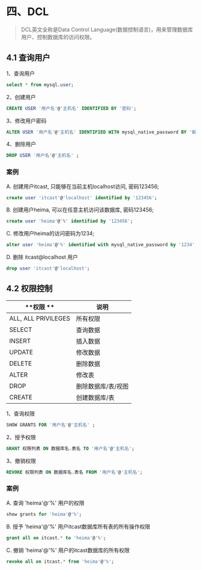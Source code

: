 # 四、DCL

> DCL英文全称是Data Control Language(数据控制语言)，用来管理数据库用户、控制数据库的访问权限。

## 4.1 查询用户

1、查询用户

```sql
select * from mysql.user;
```

2、创建用户

```sql
CREATE USER '用户名'@'主机名' IDENTIFIED BY '密码';
```

3、修改用户密码

```sql
ALTER USER '用户名'@'主机名' IDENTIFIED WITH mysql_native_password BY '新密码' ;
```

4、删除用户

```sql
DROP USER '用户名'@'主机名' ;
```

### 案例

A. 创建用户itcast, 只能够在当前主机localhost访问, 密码123456;

```sql
create user 'itcast'@'localhost' identified by '123456';
```

B. 创建用户heima, 可以在任意主机访问该数据库, 密码123456;

```sql
create user 'heima'@'%' identified by '123456';
```

C. 修改用户heima的访问密码为1234;

```sql
alter user 'heima'@'%' identified with mysql_native_password by '1234';
```

D. 删除 itcast@localhost 用户

```sql
drop user 'itcast'@'localhost';
```

## 4.2 权限控制

| **权限 **           | **说明**           |
| ------------------- | ------------------ |
| ALL, ALL PRIVILEGES | 所有权限           |
| SELECT              | 查询数据           |
| INSERT              | 插入数据           |
| UPDATE              | 修改数据           |
| DELETE              | 删除数据           |
| ALTER               | 修改表             |
| DROP                | 删除数据库/表/视图 |
| CREATE              | 创建数据库/表      |

1、查询权限 

```sql
SHOW GRANTS FOR '用户名'@'主机名' ;
```

2、授予权限

```sql
GRANT 权限列表 ON 数据库名.表名 TO '用户名'@'主机名';
```

3、撤销权限

```sql
REVOKE 权限列表 ON 数据库名.表名 FROM '用户名'@'主机名';
```

### 案例

A. 查询 'heima'@'%' 用户的权限 

```sql
show grants for 'heima'@'%';
```

B. 授予 'heima'@'%' 用户itcast数据库所有表的所有操作权限 

```sql
grant all on itcast.* to 'heima'@'%';
```

C. 撤销 'heima'@'%' 用户的itcast数据库的所有权限

```sql
revoke all on itcast.* from 'heima'@'%';
```
